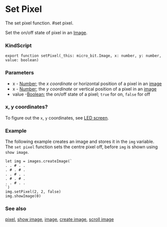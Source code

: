 # Set Pixel

The set pixel function. #set pixel.

Set the on/off state of pixel in an [Image](/reference/image/image).

### KindScript

```
export function setPixel(_this: micro_bit.Image, x: number, y: number, value: boolean)
```

### Parameters

* x - [Number](/reference/types/number); the *x coordinate* or horizontal position of a pixel in an [image](/reference/image/image)
* x - [Number](/reference/types/number); the *y coordinate* or vertical position of a pixel in an [image](/reference/image/image)
* value -[Boolean](/reference/types/boolean); the on/off state of a pixel; `true` for on, `false` for off

### x, y coordinates?

To figure out the ``x``, ``y`` coordinates, see [LED screen](/device/screen).

### Example

The following example creates an image and stores it in the `img` variable. The `set pixel` function sets the centre pixel off, before `img` is shown using `show image`.

```
let img = images.createImage(`
. . # . .
. # . # .
. . # . .
. # . # .
. . # . .
`)
img.setPixel(2, 2, false)
img.showImage(0)
```

### See also

[pixel](/reference/images/pixel), [show image](/reference/images/show-image), [image](/reference/image/image), [create image](/reference/images/create-image), [scroll image](/reference/images/scroll-image)

